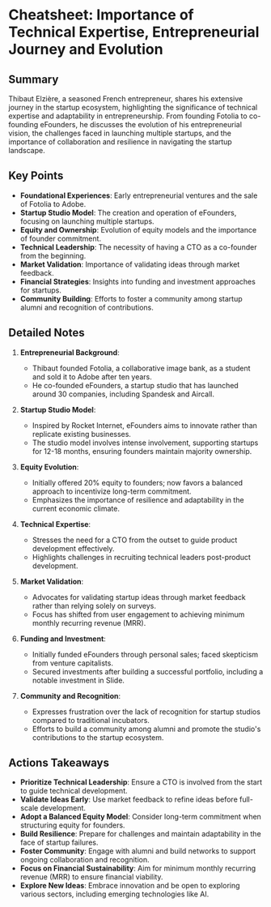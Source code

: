 # Cheatsheet: Importance of Technical Expertise, Entrepreneurial Journey and Evolution

## Summary
Thibaut Elzière, a seasoned French entrepreneur, shares his extensive journey in the startup ecosystem, highlighting the significance of technical expertise and adaptability in entrepreneurship. From founding Fotolia to co-founding eFounders, he discusses the evolution of his entrepreneurial vision, the challenges faced in launching multiple startups, and the importance of collaboration and resilience in navigating the startup landscape.

## Key Points
- **Foundational Experiences**: Early entrepreneurial ventures and the sale of Fotolia to Adobe.
- **Startup Studio Model**: The creation and operation of eFounders, focusing on launching multiple startups.
- **Equity and Ownership**: Evolution of equity models and the importance of founder commitment.
- **Technical Leadership**: The necessity of having a CTO as a co-founder from the beginning.
- **Market Validation**: Importance of validating ideas through market feedback.
- **Financial Strategies**: Insights into funding and investment approaches for startups.
- **Community Building**: Efforts to foster a community among startup alumni and recognition of contributions.

## Detailed Notes
1. **Entrepreneurial Background**:
   - Thibaut founded Fotolia, a collaborative image bank, as a student and sold it to Adobe after ten years.
   - He co-founded eFounders, a startup studio that has launched around 30 companies, including Spandesk and Aircall.

2. **Startup Studio Model**:
   - Inspired by Rocket Internet, eFounders aims to innovate rather than replicate existing businesses.
   - The studio model involves intense involvement, supporting startups for 12-18 months, ensuring founders maintain majority ownership.

3. **Equity Evolution**:
   - Initially offered 20% equity to founders; now favors a balanced approach to incentivize long-term commitment.
   - Emphasizes the importance of resilience and adaptability in the current economic climate.

4. **Technical Expertise**:
   - Stresses the need for a CTO from the outset to guide product development effectively.
   - Highlights challenges in recruiting technical leaders post-product development.

5. **Market Validation**:
   - Advocates for validating startup ideas through market feedback rather than relying solely on surveys.
   - Focus has shifted from user engagement to achieving minimum monthly recurring revenue (MRR).

6. **Funding and Investment**:
   - Initially funded eFounders through personal sales; faced skepticism from venture capitalists.
   - Secured investments after building a successful portfolio, including a notable investment in Slide.

7. **Community and Recognition**:
   - Expresses frustration over the lack of recognition for startup studios compared to traditional incubators.
   - Efforts to build a community among alumni and promote the studio's contributions to the startup ecosystem.

## Actions Takeaways
- **Prioritize Technical Leadership**: Ensure a CTO is involved from the start to guide technical development.
- **Validate Ideas Early**: Use market feedback to refine ideas before full-scale development.
- **Adopt a Balanced Equity Model**: Consider long-term commitment when structuring equity for founders.
- **Build Resilience**: Prepare for challenges and maintain adaptability in the face of startup failures.
- **Foster Community**: Engage with alumni and build networks to support ongoing collaboration and recognition.
- **Focus on Financial Sustainability**: Aim for minimum monthly recurring revenue (MRR) to ensure financial viability.
- **Explore New Ideas**: Embrace innovation and be open to exploring various sectors, including emerging technologies like AI.